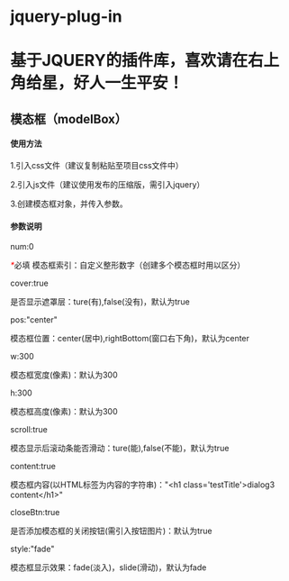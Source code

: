 # jquery-plug-in
<h1>基于JQUERY的插件库，喜欢请在右上角给星，好人一生平安！</h2>
<h2>模态框（modelBox）</h2>
<h4>使用方法</h4>
<div>
	<p>1.引入css文件（建议复制粘贴至项目css文件中）</p>
	<p>2.引入js文件（建议使用发布的压缩版，需引入jquery）</p>
	<p>3.创建模态框对象，并传入参数。</p>
</div>
<h4>参数说明</h4>
<p>num:0</p>
<p><i style="color: #f00;">*</i>必填 模态框索引：自定义整形数字（创建多个模态框时用以区分）</p>
<p>cover:true</p>
<p>是否显示遮罩层：ture(有),false(没有)，默认为true</p>
<p>	pos:"center"</p>
<p>模态框位置：center(居中),rightBottom(窗口右下角)，默认为center</p>
<p>w:300</p>
<p>模态框宽度(像素)：默认为300</p>
<p>h:300</p>
<p>模态框高度(像素)：默认为300</p>
<p>scroll:true</p>
<p>模态显示后滚动条能否滑动：ture(能),false(不能)，默认为true</p>
<p>content:true</p>
模态框内容(以HTML标签为内容的字符串)："&lt;h1 class='testTitle'&gt;dialog3 content&lt;/h1&gt;"
<p>closeBtn:true</p>
<p>是否添加模态框的关闭按钮(需引入按钮图片)：默认为true</p>
<p>style:"fade"</p>
<p>模态框显示效果：fade(淡入)，slide(滑动)，默认为fade</p>

